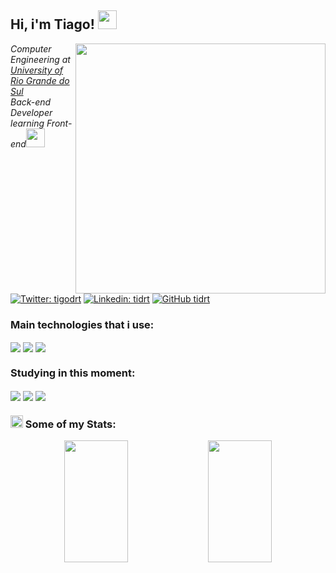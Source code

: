 <h2>Hi, i'm Tiago! <img src="https://media.giphy.com/media/UvPvsX9oMlMWs/giphy.gif" width="30"></h2>
<img src="https://media.giphy.com/media/IwTWTsUzmIicM/giphy.gif" align="right" width="400">
<p><em>Computer Engineering at <a href="http://www.ufrgs.br/ufrgs/inicial">University of Rio Grande do Sul</a></br>Back-end Developer learning Front-end<img src="https://media.giphy.com/media/8cMMs939wIlDWO8pB7/giphy.gif" width="30"> 
</em></p>

[![Twitter: tigodrt](https://img.shields.io/twitter/follow/tigodrt?style=social)](https://twitter.com/tigodrt)
[![Linkedin: tidrt](https://img.shields.io/badge/-tidrt-blue?style=flat-square&logo=Linkedin&logoColor=white&link=https://www.linkedin.com/in/tidrt/)](https://www.linkedin.com/in/tidrt/)
[![GitHub tidrt](https://img.shields.io/github/followers/tidrt?label=follow&style=social)](https://github.com/tidrt)


### Main technologies that i use:
<div style="display: inline_block">
	<img align="center" src="https://img.shields.io/badge/Java-ED8B00?style=for-the-badge&logo=java&logoColor=white"></img>
	<img align="center" src="https://img.shields.io/badge/Spring-6DB33F?style=for-the-badge&logo=spring&logoColor=white"></img>
	<img align="center" src="https://img.shields.io/badge/MongoDB-4EA94B?style=for-the-badge&logo=mongodb&logoColor=white"></img>
</div>

### Studying in this moment:
<div style="display: inline_block">
	<img align="center" src="https://img.shields.io/badge/JavaScript-F7DF1E?style=for-the-badge&logo=javascript&logoColor=black"></img>
	<img align="center" src="https://img.shields.io/badge/HTML5-E34F26?style=for-the-badge&logo=html5&logoColor=white"></img>
	<img align="center" src="https://img.shields.io/badge/CSS3-1572B6?style=for-the-badge&logo=css3&logoColor=white"></img>
</div>

### <img src="https://media.giphy.com/media/8Am4Njdu7imzLbnIhc/giphy.gif" width="20"> Some of my Stats:
<div align="center">
	<img width="45%" height="195px" src="https://github-readme-stats.vercel.app/api?username=tidrt&theme=algolia&show_icons=true&include_all_commits=true&count_private=true&hide_border=true&bg_color=0d1117"></img>
	<img width="45%" height="195px" src="https://github-readme-stats.vercel.app/api/top-langs/?username=tidrt&layout=compact&theme=algolia&hide_border=true&bg_color=0d1117"></img>
</div>
